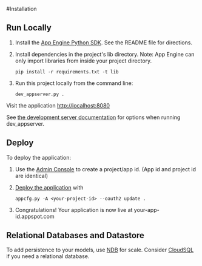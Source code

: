 #Installation

## Run Locally
1. Install the [App Engine Python SDK](https://developers.google.com/appengine/downloads).
See the README file for directions. 

2. Install dependencies in the project's lib directory.
   Note: App Engine can only import libraries from inside your project directory.
   ```
   pip install -r requirements.txt -t lib
   ```
4. Run this project locally from the command line:
   ```
   dev_appserver.py .
   ```
Visit the application [http://localhost:8080](http://localhost:8080)

See [the development server documentation](https://developers.google.com/appengine/docs/python/tools/devserver) for options when running dev_appserver.

## Deploy
To deploy the application:

1. Use the [Admin Console](https://appengine.google.com) to create a
   project/app id. (App id and project id are identical)
1. [Deploy the
   application](https://developers.google.com/appengine/docs/python/tools/uploadinganapp) with

   ```
   appcfg.py -A <your-project-id> --oauth2 update .
   ```
1. Congratulations!  Your application is now live at your-app-id.appspot.com



## Relational Databases and Datastore
To add persistence to your models, use
[NDB](https://developers.google.com/appengine/docs/python/ndb/) for
scale.  Consider
[CloudSQL](https://developers.google.com/appengine/docs/python/cloud-sql)
if you need a relational database.
